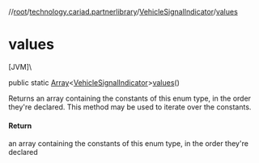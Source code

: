 //[root](../../../index.md)/[technology.cariad.partnerlibrary](../index.md)/[VehicleSignalIndicator](index.md)/[values](values.md)

# values

[JVM]\

public static [Array](https://kotlinlang.org/api/latest/jvm/stdlib/kotlin/-array/index.html)&lt;[VehicleSignalIndicator](index.md)&gt;[values](values.md)()

Returns an array containing the constants of this enum type, in the order they're declared. This method may be used to iterate over the constants.

#### Return

an array containing the constants of this enum type, in the order they're declared
